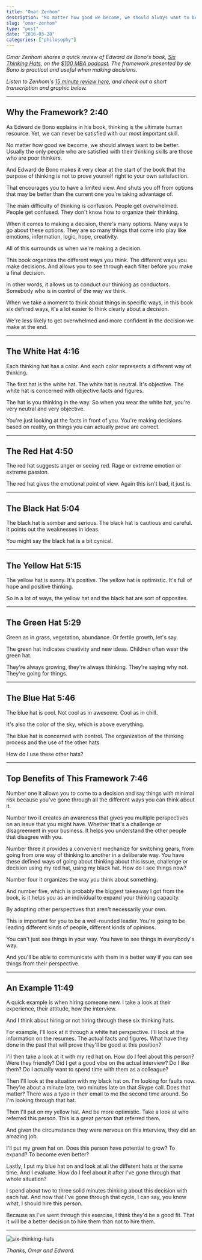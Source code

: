 ```yaml
---
title: "Omar Zenhom"
description: "No matter how good we become, we should always want to be better."
slug: "omar-zenhom"  
type: "post"
date: "2016-03-28"
categories: ["philosophy"]
---
```


*Omar Zenhom shares a quick review of Edward de Bono's book, [Six Thinking Hats](http://www.amazon.com/Six-Thinking-Hats-Edward-Bono/dp/0316178314), on the [$100 MBA podcast](http://100mba.net/show/). The framework presented by de Bono is practical and useful when making decisions.*

*Listen to Zenhom's [15 minute review here](https://soundcloud.com/businessrepublic/mba408-must-read-the-six-thinking-hats-by-edward-de-bono), and check out a short transcription and graphic below.*

* * * 

## Why the Framework? 2:40 

As Edward de Bono explains in his book, thinking is the ultimate human resource. Yet, we can never be satisfied with our most important skill. 

No matter how good we become, we should always want to be better. Usually the only people who are satisfied with their thinking skills are those who are poor thinkers. 

And Edward de Bono makes it very clear at the start of the book that the purpose of thinking is not to prove yourself right to your own satisfaction. 

That encourages you to have a limited view. And shuts you off from options that may be better than the current one you're taking advantage of. 

The main difficulty of thinking is confusion. People get overwhelmed. People get confused. They don't know how to organize their thinking. 

When it comes to making a decision, there's many options. Many ways to go about these options. They are so many things that come into play like emotions, information, logic, hope, creativity. 

All of this surrounds us when we're making a decision. 

This book organizes the different ways you think. The different ways you make decisions. And allows you to see through each filter before you make a final decision. 

In other words, it allows us to conduct our thinking as conductors. Somebody who is in control of the way we think. 

When we take a moment to think about things in specific ways, in this book six defined ways, it's a lot easier to think clearly about a decision. 

We're less likely to get overwhelmed and more confident in the decision we make at the end. 

* * * 

## The White Hat 4:16 

Each thinking hat has a color. And each color represents a different way of thinking. 

The first hat is the white hat. The white hat is neutral. It's objective. The white hat is concerned with objective facts and figures. 

The hat is you thinking in the way. So when you wear the white hat, you're very neutral and very objective. 

You're just looking at the facts in front of you. You're making decisions based on reality, on things you can actually prove are correct. 

* * * 

## The Red Hat 4:50

The red hat suggests anger or seeing red. Rage or extreme emotion or extreme passion. 

The red hat gives the emotional point of view. Again this isn't bad, it just is.

* * * 

## The Black Hat 5:04 

The black hat is somber and serious. The black hat is cautious and careful. It points out the weaknesses in ideas. 

You might say the black hat is a bit cynical. 

* * * 

## The Yellow Hat 5:15 

The yellow hat is sunny. It's positive. The yellow hat is optimistic. It's full of hope and positive thinking. 

So in a lot of ways, the yellow hat and the black hat are sort of opposites. 

* * * 

## The Green Hat 5:29 

Green as in grass, vegetation, abundance. Or fertile growth, let's say. 

The green hat indicates creativity and new ideas. Children often wear the green hat. 

They're always growing, they're always thinking. They're saying why not. They're going for things. 

* * * 

## The Blue Hat 5:46

The blue hat is cool. Not cool as in awesome. Cool as in chill. 

It's also the color of the sky, which is above everything. 

The blue hat is concerned with control. The organization of the thinking process and the use of the other hats. 

How do I use these other hats? 

* * * 

## Top Benefits of This Framework 7:46

Number one it allows you to come to a decision and say things with minimal risk because you've gone through all the different ways you can think about it. 

Number two it creates an awareness that gives you multiple perspectives on an issue that you might have. Whether that's a challenge or disagreement in your business. It helps you understand the other people that disagree with you. 

Number three it provides a convenient mechanize for switching gears, from going from one way of thinking to another in a deliberate way. You have these defined ways of going about thinking about this issue, challenge or decision using my red hat, using my black hat. How do I see things now? 

Number four it organizes the way you think about something. 

And number five, which is probably the biggest takeaway I got from the book, is it helps you as an individual to expand your thinking capacity. 

By adopting other perspectives that aren't necessarily your own. 

This is important for you to be a well-rounded leader. You're going to be leading different kinds of people, different kinds of opinions.

You can't just see things in your way. You have to see things in everybody's way. 

And you'll be able to communicate with them in a better way if you can see things from their perspective. 

* * * 

## An Example 11:49 

A quick example is when hiring someone new. I take a look at their experience, their attitude, how the interview. 

And I think about hiring or not hiring through these six thinking hats. 

For example, I'll look at it through a white hat perspective. I'll look at the information on the resumes. The actual facts and figures. What have they done in the past that will prove they'll be good at this position? 

I'll then take a look at it with my red hat on. How do I feel about this person? Were they friendly? Did I get a good vibe on the actual interview? Do I like them? Do I actually want to spend time with them as a colleague? 

Then I'll look at the situation with my black hat on. I'm looking for faults now. They're about a minute late, two minutes late on that Skype call. Does that matter? There was a typo in their email to me the second time around. So I'm looking through that hat. 

Then I'll put on my yellow hat. And be more optimistic. Take a look at who referred this person. This is a great person that referred them. 

And given the circumstance they were nervous on this interview, they did an amazing job. 

I'll put my green hat on. Does this person have potential to grow? 
To expand? To become even better? 

Lastly, I put my blue hat on and look at all the different hats at the same time. And I evaluate. How do I feel about it after I've gone through that whole situation? 

I spend about two to three solid minutes thinking about this decision with each hat. And now that I've gone through that cycle, I can say, you know what, I should hire this person. 

Because as I've went through this exercise, I think they'd be a good fit. That it will be a better decision to hire them than not to hire them. 

* * * 

![six-thinking-hats](http://f.cl.ly/items/2n182D463u3W0i2Y2o3D/Image%202016-03-28%20at%201.30.07%20PM.png)

*Thanks, Omar and Edward.*



 
